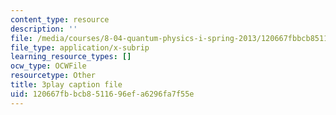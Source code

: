 ```yaml
---
content_type: resource
description: ''
file: /media/courses/8-04-quantum-physics-i-spring-2013/120667fbbcb8511696efa6296fa7f55e_U6fI3brP8V4.vtt
file_type: application/x-subrip
learning_resource_types: []
ocw_type: OCWFile
resourcetype: Other
title: 3play caption file
uid: 120667fb-bcb8-5116-96ef-a6296fa7f55e
---
```

